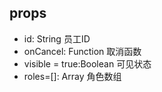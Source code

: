 ## props
- id: String 员工ID
- onCancel: Function 取消函数
- visible = true:Boolean 可见状态
- roles=[]: Array 角色数组